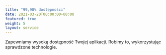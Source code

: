 ```yaml
---
title: "99,98% dostępności"
date: 2021-03-20T00:00:00+00:00
featured: true
weight: 5
layout: service
---
```


Zapewniamy wysoką dostępność Twojej aplikacji. Robimy to, wykorzystując sprawdzone technologie.
